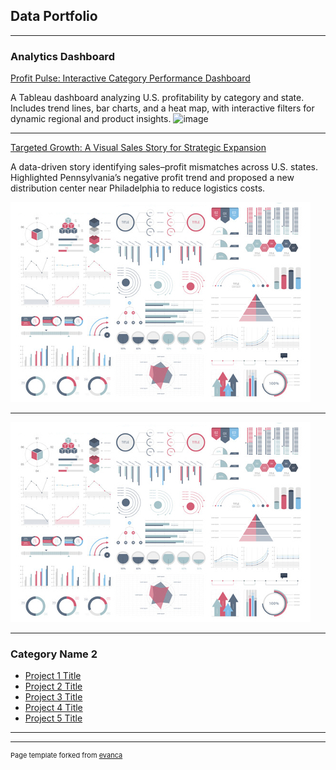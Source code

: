 ## Data Portfolio

---

### Analytics Dashboard

[Profit Pulse: Interactive Category Performance Dashboard](/sample_page)

A Tableau dashboard analyzing U.S. profitability by category and state. Includes trend lines, bar charts, and a heat map, with interactive filters for dynamic regional and product insights.
![image](https://github.com/user-attachments/assets/d4da06cf-9dfe-442c-ab11-09129c321d25)


---
[Targeted Growth: A Visual Sales Story for Strategic Expansion](/pdf/sample_presentation.pdf)

A data-driven story identifying sales–profit mismatches across U.S. states. Highlighted Pennsylvania’s negative profit trend and proposed a new distribution center near Philadelphia to reduce logistics costs.

<img src="images/dummy_thumbnail.jpg?raw=true"/>


---
[](http://example.com/)
<img src="images/dummy_thumbnail.jpg?raw=true"/>

---

### Category Name 2

- [Project 1 Title](http://example.com/)
- [Project 2 Title](http://example.com/)
- [Project 3 Title](http://example.com/)
- [Project 4 Title](http://example.com/)
- [Project 5 Title](http://example.com/)

---




---
<p style="font-size:11px">Page template forked from <a href="https://github.com/evanca/quick-portfolio">evanca</a></p>
<!-- Remove above link if you don't want to attibute -->
